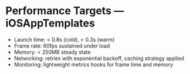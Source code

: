 # Performance Targets — iOSAppTemplates

- Launch time: < 0.8s (cold), < 0.3s (warm)
- Frame rate: 60fps sustained under load
- Memory: < 250MB steady state
- Networking: retries with exponential backoff, caching strategy applied
- Monitoring: lightweight metrics hooks for frame time and memory
